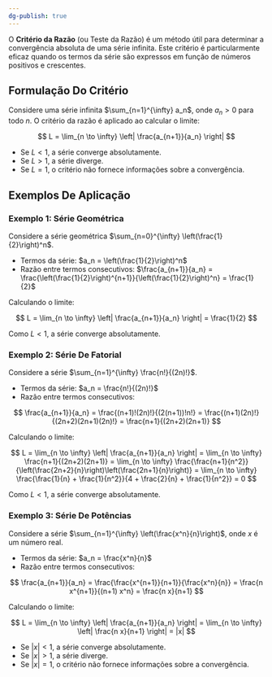```yaml
---
dg-publish: true
---
```


O **Critério da Razão** (ou Teste da Razão) é um método útil para determinar a convergência absoluta de uma série infinita. Este critério é particularmente eficaz quando os termos da série são expressos em função de números positivos e crescentes.

## Formulação Do Critério

Considere uma série infinita $\sum_{n=1}^{\infty} a_n$, onde $a_n > 0$ para todo $n$. O critério da razão é aplicado ao calcular o limite:

$$
L = \lim_{n \to \infty} \left| \frac{a_{n+1}}{a_n} \right|
$$

- Se $L < 1$, a série converge absolutamente.
- Se $L > 1$, a série diverge.
- Se $L = 1$, o critério não fornece informações sobre a convergência.

## Exemplos De Aplicação

### Exemplo 1: Série Geométrica

Considere a série geométrica $\sum_{n=0}^{\infty} \left(\frac{1}{2}\right)^n$.

- Termos da série: $a_n = \left(\frac{1}{2}\right)^n$
- Razão entre termos consecutivos: $\frac{a_{n+1}}{a_n} = \frac{\left(\frac{1}{2}\right)^{n+1}}{\left(\frac{1}{2}\right)^n} = \frac{1}{2}$

Calculando o limite:

$$
L = \lim_{n \to \infty} \left| \frac{a_{n+1}}{a_n} \right| = \frac{1}{2}
$$

Como $L < 1$, a série converge absolutamente.

### Exemplo 2: Série De Fatorial

Considere a série $\sum_{n=1}^{\infty} \frac{n!}{(2n)!}$.

- Termos da série: $a_n = \frac{n!}{(2n)!}$
- Razão entre termos consecutivos:

$$
\frac{a_{n+1}}{a_n} = \frac{(n+1)!(2n)!}{(2(n+1))!n!} = \frac{(n+1)(2n)!}{(2n+2)(2n+1)(2n)!} = \frac{n+1}{(2n+2)(2n+1)}
$$

Calculando o limite:

$$
L = \lim_{n \to \infty} \left| \frac{a_{n+1}}{a_n} \right| = \lim_{n \to \infty} \frac{n+1}{(2n+2)(2n+1)} = \lim_{n \to \infty} \frac{\frac{n+1}{n^2}}{\left(\frac{2n+2}{n}\right)\left(\frac{2n+1}{n}\right)} = \lim_{n \to \infty} \frac{\frac{1}{n} + \frac{1}{n^2}}{4 + \frac{2}{n} + \frac{1}{n^2}} = 0
$$

Como $L < 1$, a série converge absolutamente.

### Exemplo 3: Série De Potências

Considere a série $\sum_{n=1}^{\infty} \left(\frac{x^n}{n}\right)$, onde $x$ é um número real.

- Termos da série: $a_n = \frac{x^n}{n}$
- Razão entre termos consecutivos:

$$
\frac{a_{n+1}}{a_n} = \frac{\frac{x^{n+1}}{n+1}}{\frac{x^n}{n}} = \frac{n x^{n+1}}{(n+1) x^n} = \frac{n x}{n+1}
$$

Calculando o limite:

$$
L = \lim_{n \to \infty} \left| \frac{a_{n+1}}{a_n} \right| = \lim_{n \to \infty} \left| \frac{n x}{n+1} \right| = |x|
$$

- Se $|x| < 1$, a série converge absolutamente.
- Se $|x| > 1$, a série diverge.
- Se $|x| = 1$, o critério não fornece informações sobre a convergência.
